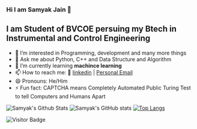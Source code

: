 ### Hi I am Samyak Jain 👋
##  I am Student of BVCOE persuing my Btech in Instrumental and Control Engineering

- 👀 I’m interested in Programming, development and many more things
- 💬 Ask me about Python, C++ and Data Structure and Algorithm
- 🌱 I’m currently learning <strong> machince learning </strong>
- 📫 How to reach me: 👔 [linkedin][linkedin] |  <a href = "mailto: jsamyak591@gmail.com">Personal Email</a>
- 😄 Pronouns: He/Him
- ⚡ Fun fact: CAPTCHA means Completely Automated Public Turing Test to tell Computers and Humans Apart

![Samyak's Github Stats](https://github-readme-stats.abhinav78910.vercel.app/api?username=abhinav12k&show_icons=true&include_all_commits=true&count_private=true&theme=default&show_icons=true&hide=prs)
![Samyak's  GitHub stats](https://github-readme-stats.vercel.app/api?username=roboanonymous&show_icons=true&theme=Gradient&include_all_commits=true&count_private=true&show_icons=true&hide=prs)
[![Top Langs](https://github-readme-stats.vercel.app/api/top-langs/?username=roboanonymous&layout=compact)](https://github.com/anuraghazra/github-readme-stats)



[linkedin]: https://www.linkedin.com/in/samyak-jain-9b7177170/

![Visitor Badge](https://visitor-badge.laobi.icu/badge?page_id=roboanonymous.ravianandfbg)

